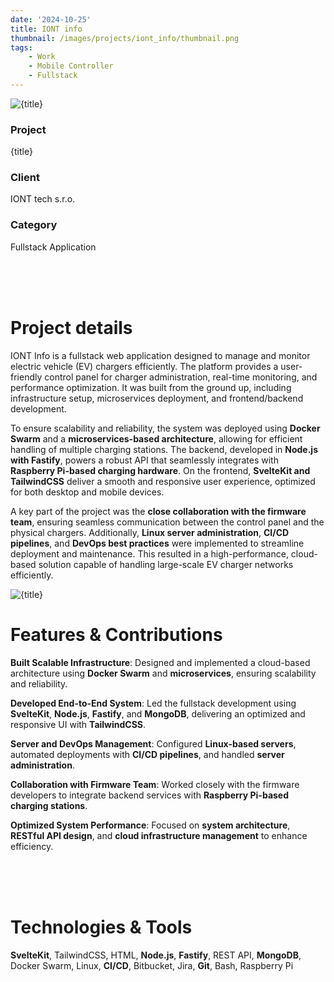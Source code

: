 ```yaml
---
date: '2024-10-25'
title: IONT info
thumbnail: /images/projects/iont_info/thumbnail.png
tags:
    - Work
    - Mobile Controller
    - Fullstack
---
```


<img src="/images/projects/iont_info/landing.png" alt={title} class="w-full h-80 object-cover mb-4 rounded-lg" />

<div class="bg-neutral-900 flex flex-wrap gap-y-8 gap-x-20 justify-between px-8 py-6 rounded-lg xs:px-24">
    <div>
        <h3 class="!m-0 !mb-1 !font-semibold">Project</h3>
        <p class="!m-0">{title}</p>
    </div>
    <div>
        <h3 class="!m-0 !mb-1 !font-semibold">Client</h3>
        <p class="!m-0">IONT tech s.r.o.</p>
    </div>
    <div>
        <h3 class="!m-0 !mb-1 !font-semibold">Category</h3>
        <p class="!m-0">Fullstack Application</p>
    </div>
</div>

<br />
<br />
<br />

# Project details

IONT Info is a fullstack web application designed to manage and monitor electric vehicle (EV) chargers efficiently. The platform provides a user-friendly control panel for charger administration, real-time monitoring, and performance optimization. It was built from the ground up, including infrastructure setup, microservices deployment, and frontend/backend development.

To ensure scalability and reliability, the system was deployed using **Docker Swarm** and a **microservices-based architecture**, allowing for efficient handling of multiple charging stations. The backend, developed in **Node.js with Fastify**, powers a robust API that seamlessly integrates with **Raspberry Pi-based charging hardware**. On the frontend, **SvelteKit and TailwindCSS** deliver a smooth and responsive user experience, optimized for both desktop and mobile devices.

A key part of the project was the **close collaboration with the firmware team**, ensuring seamless communication between the control panel and the physical chargers. Additionally, **Linux server administration**, **CI/CD pipelines**, and **DevOps best practices** were implemented to streamline deployment and maintenance. This resulted in a high-performance, cloud-based solution capable of handling large-scale EV charger networks efficiently.

<div class="flex justify-center items-center mb-16">
    <img src="/images/projects/iont_info/phones.png" alt={title} class="w-9/10 object-cover" />
</div>

# Features & Contributions

**Built Scalable Infrastructure**: Designed and implemented a cloud-based architecture using **Docker Swarm** and **microservices**, ensuring scalability and reliability.

**Developed End-to-End System**: Led the fullstack development using **SvelteKit**, **Node.js**, **Fastify**, and **MongoDB**, delivering an optimized and responsive UI with **TailwindCSS**.

**Server and DevOps Management**: Configured **Linux-based servers**, automated deployments with **CI/CD pipelines**, and handled **server administration**.

**Collaboration with Firmware Team**: Worked closely with the firmware developers to integrate backend services with **Raspberry Pi-based charging stations**.

**Optimized System Performance**: Focused on **system architecture**, **RESTful API design**, and **cloud infrastructure management** to enhance efficiency.

<br />
<br />
<br />

# Technologies & Tools

**SvelteKit**, TailwindCSS, HTML, **Node.js**, **Fastify**, REST API, **MongoDB**, Docker Swarm, Linux, **CI/CD**, Bitbucket, Jira, **Git**, Bash, Raspberry Pi
